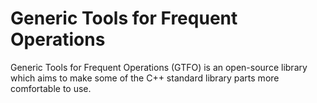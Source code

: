 # Generic Tools for Frequent Operations
Generic Tools for Frequent Operations (GTFO) is an open-source library which aims to make some of the C++ standard library parts more comfortable to use.
